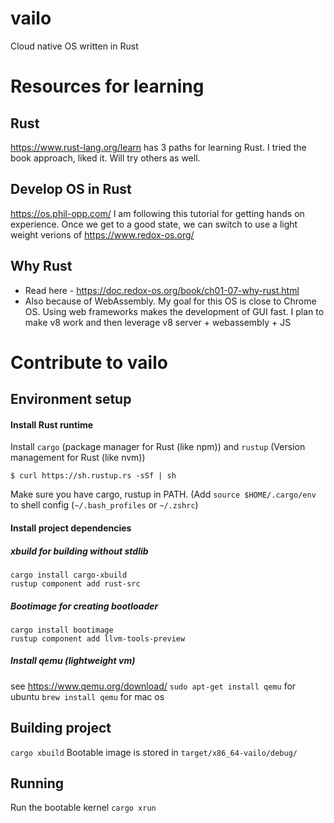 # vailo
Cloud native OS written in Rust

# Resources for learning
## Rust
https://www.rust-lang.org/learn has 3 paths for learning Rust. I tried the book approach, liked it. Will try others as well. 

## Develop OS in Rust 
https://os.phil-opp.com/ I am following this tutorial for getting hands on experience. Once we get to a good state, we can switch to use a light weight verions of https://www.redox-os.org/ 

## Why Rust 
* Read here - https://doc.redox-os.org/book/ch01-07-why-rust.html
* Also because of WebAssembly. My goal for this OS is close to Chrome OS. Using web frameworks makes the development of GUI fast. I plan to make v8 work and then leverage v8 server + webassembly + JS 

# Contribute to vailo
## Environment setup
#### Install Rust runtime
Install `cargo` (package manager for Rust (like npm)) and 
`rustup` (Version management for Rust (like nvm))
```
$ curl https://sh.rustup.rs -sSf | sh
```
Make sure you have cargo, rustup in PATH.
(Add `source $HOME/.cargo/env` to shell config (`~/.bash_profiles` or `~/.zshrc`)

#### Install project dependencies
##### xbuild for building without stdlib
```
cargo install cargo-xbuild
rustup component add rust-src
```
##### Bootimage for creating bootloader
```
cargo install bootimage
rustup component add llvm-tools-preview
```
##### Install qemu (lightweight vm) 
see https://www.qemu.org/download/
`sudo apt-get install qemu` for ubuntu
`brew install qemu` for mac os

## Building project
`cargo xbuild`
Bootable image is stored in `target/x86_64-vailo/debug/`

## Running 
Run the bootable kernel
`cargo xrun`
